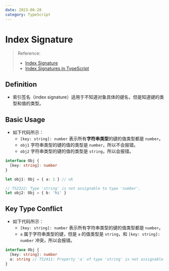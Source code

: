 ```yaml
---
date: 2023-06-28
category: TypeScript
---
```


# Index Signature

> Reference: 
> - [Index Signature](https://www.typescriptlang.org/docs/handbook/2/objects.html#index-signatures)
> - [Index Signatures in TypeScript](https://dmitripavlutin.com/typescript-index-signatures/)

## Definition

- 索引签名（index signature）适用于不知道对象具体的键名，但是知道键的类型和值的类型。

## Basic Usage

- 如下代码所示：
  - `[key: string]: number` 表示所有**字符串类型**的键的值类型都是 `number`。
  - `obj1` 字符串类型的键的值的类型是 `number`，所以不会报错。
  - `obj2` 字符串类型的键的值的类型是 `string`，所以会报错。

```ts {2,5,8}
interface Obj {
  [key: string]: number
}

let obj1: Obj = { a: 1 } // ok

// TS2322: Type 'string' is not assignable to type 'number'.
let obj2: Obj = { b: 'hi' }
```

## Key Type Conflict

- 如下代码所示：
  - `[key: string]: number` 表示所有字符串类型的键的值类型都是 `number`。
  - `a` 属于字符串类型的键，但是 `a` 的值类型是 `string`，和 `[key: string]: number` 冲突，所以会报错。

```ts
interface Obj {
  [key: string]: number
  a: string // TS2411: Property 'a' of type 'string' is not assignable to 'string' index type 'number'.
}
```
